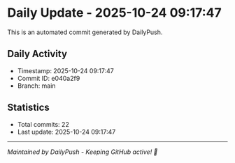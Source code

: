 # Daily Update - 2025-10-24 09:17:47

This is an automated commit generated by DailyPush.

## Daily Activity
- Timestamp: 2025-10-24 09:17:47
- Commit ID: e040a2f9
- Branch: main

## Statistics
- Total commits: 22
- Last update: 2025-10-24 09:17:47

---
*Maintained by DailyPush - Keeping GitHub active! 🚀*
